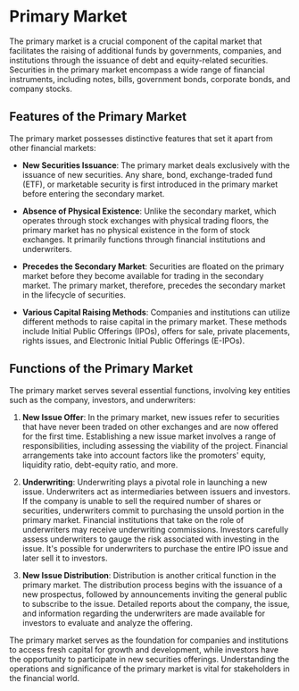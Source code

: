 # Primary Market

The primary market is a crucial component of the capital market that facilitates the raising of additional funds by governments, companies, and institutions through the issuance of debt and equity-related securities. Securities in the primary market encompass a wide range of financial instruments, including notes, bills, government bonds, corporate bonds, and company stocks.

## Features of the Primary Market

The primary market possesses distinctive features that set it apart from other financial markets:

- **New Securities Issuance**: The primary market deals exclusively with the issuance of new securities. Any share, bond, exchange-traded fund (ETF), or marketable security is first introduced in the primary market before entering the secondary market.

- **Absence of Physical Existence**: Unlike the secondary market, which operates through stock exchanges with physical trading floors, the primary market has no physical existence in the form of stock exchanges. It primarily functions through financial institutions and underwriters.

- **Precedes the Secondary Market**: Securities are floated on the primary market before they become available for trading in the secondary market. The primary market, therefore, precedes the secondary market in the lifecycle of securities.

- **Various Capital Raising Methods**: Companies and institutions can utilize different methods to raise capital in the primary market. These methods include Initial Public Offerings (IPOs), offers for sale, private placements, rights issues, and Electronic Initial Public Offerings (E-IPOs).

## Functions of the Primary Market

The primary market serves several essential functions, involving key entities such as the company, investors, and underwriters:

1. **New Issue Offer**: In the primary market, new issues refer to securities that have never been traded on other exchanges and are now offered for the first time. Establishing a new issue market involves a range of responsibilities, including assessing the viability of the project. Financial arrangements take into account factors like the promoters' equity, liquidity ratio, debt-equity ratio, and more.

2. **Underwriting**: Underwriting plays a pivotal role in launching a new issue. Underwriters act as intermediaries between issuers and investors. If the company is unable to sell the required number of shares or securities, underwriters commit to purchasing the unsold portion in the primary market. Financial institutions that take on the role of underwriters may receive underwriting commissions. Investors carefully assess underwriters to gauge the risk associated with investing in the issue. It's possible for underwriters to purchase the entire IPO issue and later sell it to investors.

3. **New Issue Distribution**: Distribution is another critical function in the primary market. The distribution process begins with the issuance of a new prospectus, followed by announcements inviting the general public to subscribe to the issue. Detailed reports about the company, the issue, and information regarding the underwriters are made available for investors to evaluate and analyze the offering.

The primary market serves as the foundation for companies and institutions to access fresh capital for growth and development, while investors have the opportunity to participate in new securities offerings. Understanding the operations and significance of the primary market is vital for stakeholders in the financial world.